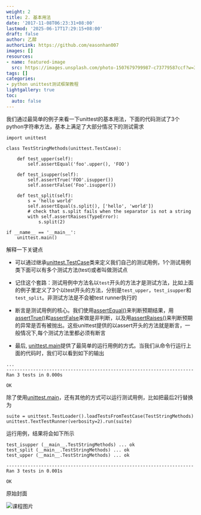 ```yaml
---
weight: 2
title: 2. 基本用法
date: '2017-11-08T06:23:31+08:00'
lastmod: '2025-06-17T17:29:15+08:00'
draft: false
author: 乙醇
authorLink: https://github.com/easonhan007
images: []
resources:
- name: featured-image
  src: https://images.unsplash.com/photo-1507679799987-c73779587ccf?w=300
tags: []
categories:
- python unittest测试框架教程
lightgallery: true
toc:
  auto: false
---
```




我们通过最简单的例子来看一下unittest的基本用法，下面的代码测试了3个python字符串方法，基本上满足了大部分情况下的测试需求

```
import unittest

class TestStringMethods(unittest.TestCase):

    def test_upper(self):
        self.assertEqual('foo'.upper(), 'FOO')

    def test_isupper(self):
        self.assertTrue('FOO'.isupper())
        self.assertFalse('Foo'.isupper())

    def test_split(self):
        s = 'hello world'
        self.assertEqual(s.split(), ['hello', 'world'])
        # check that s.split fails when the separator is not a string
        with self.assertRaises(TypeError):
            s.split(2)

if __name__ == '__main__':
    unittest.main()

```

解释一下关键点

* 可以通过继承[unittest.TestCase](https://docs.python.org/2/library/unittest.html#unittest.TestCase)类来定义我们自己的测试用例，1个测试用例类下面可以有多个测试方法(test)或者叫做测试点

* 记住这个套路：测试用例中方法名以```test```开头的方法才是测试方法，比如上面的例子里定义了3个以test开头的方法，分别是```test_upper```，```test_isupper```和```test_split```。非测试方法是不会被test runner执行的

* 断言是测试用例的核心。我们使用[assertEqual()](https://docs.python.org/2/library/unittest.html#unittest.TestCase.assertEqual)来判断预期结果，用[assertTrue()](https://docs.python.org/2/library/unittest.html#unittest.TestCase.assertTrue)和[assertFalse](https://docs.python.org/2/library/unittest.html#unittest.TestCase.assertFalse)来做是非判断，以及用[assertRaises()](https://docs.python.org/2/library/unittest.html#unittest.TestCase.assertRaises)来判断预期的异常是否有被抛出。这些unittest提供的以assert开头的方法就是断言，一般情况下,每个测试方法里都必须有断言

* 最后, [unittest.main](https://docs.python.org/2/library/unittest.html#unittest.main)提供了最简单的运行用例的方式。当我们从命令行运行上面的代码时，我们可以看到如下的输出

```
...
----------------------------------------------------------------------
Ran 3 tests in 0.000s

OK
```

除了使用[unittest.main](https://docs.python.org/2/library/unittest.html#unittest.main)，还有其他的方式可以运行测试用例，比如把最后2行替换为

```
suite = unittest.TestLoader().loadTestsFromTestCase(TestStringMethods)
unittest.TextTestRunner(verbosity=2).run(suite)
```

运行用例，结果将会如下所示

```
test_isupper (__main__.TestStringMethods) ... ok
test_split (__main__.TestStringMethods) ... ok
test_upper (__main__.TestStringMethods) ... ok

----------------------------------------------------------------------
Ran 3 tests in 0.001s

OK
```




原始封面

![课程图片](https://images.unsplash.com/photo-1507679799987-c73779587ccf?w=300)

